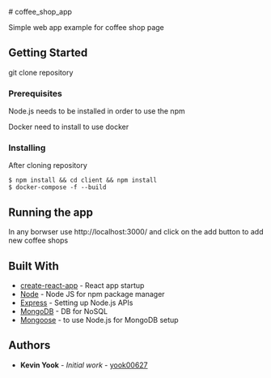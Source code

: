 \# coffee_shop_app

Simple web app example for coffee shop page

## Getting Started

git clone repository


### Prerequisites

Node.js needs to be installed in order to use the npm

Docker need to install to use docker


### Installing

After cloning repository 

```
$ npm install && cd client && npm install
$ docker-compose -f --build
```


## Running the app

In any borwser use http://localhost:3000/ and click on the add button to add new coffee shops


## Built With

* [create-react-app](https://github.com/facebook/create-react-app) - React app startup
* [Node](https://github.com/nodejs/node) - Node JS for npm package manager
* [Express](https://github.com/expressjs/express) - Setting up Node.js APIs
* [MongoDB](https://github.com/mongodb/mongo) - DB for NoSQL
* [Mongoose](https://github.com/Automattic/mongoose) - to use Node.js for MongoDB setup


## Authors

* **Kevin Yook** - *Initial work* - [yook00627](https://github.com/yook00627)
